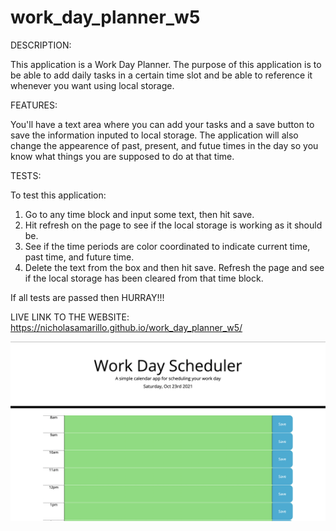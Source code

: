 # work_day_planner_w5
DESCRIPTION:

This application is a Work Day Planner. The purpose of this application is to be able to add daily tasks in a certain time slot and be able to reference it whenever you want using local storage. 

FEATURES:

You'll have a text area where you can add your tasks and a save button to save the information inputed to local storage. The application will also change the appearence of past, present, and futue times in the day so you know what things you are supposed to do at that time.

TESTS:

To test this application:

1. Go to any time block and input some text, then hit save.
2. Hit refresh on the page to see if the local storage is working as it should be.
3. See if the time periods are color coordinated to indicate current time, past time, and future time.
4. Delete the text from the box and then hit save. Refresh the page and see if the local storage has been cleared from that time block.

If all tests are passed then HURRAY!!!

LIVE LINK TO THE WEBSITE: https://nicholasamarillo.github.io/work_day_planner_w5/


![](/assets/images/work_planner_finished.png "Finished Work Planner")
